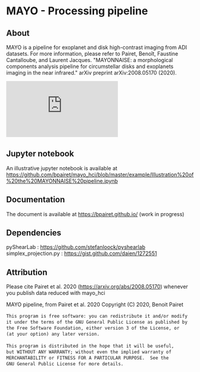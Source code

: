 MAYO - Processing pipeline
==========================

About
-----
MAYO is a pipeline for exoplanet and disk high-contrast imaging from ADI datasets. For more information, please refer to 
Pairet, Benoît, Faustine Cantalloube, and Laurent Jacques.
"MAYONNAISE: a morphological components analysis pipeline for circumstellar disks and exoplanets imaging in the near infrared." arXiv preprint arXiv:2008.05170 (2020).  

![alt text](https://github.com/bpairet/mayo_hci/blob/master/example/PDS70_MAYONNAISE-sqrt.pdf)

Jupyter notebook
----------------
An illustrative jupyter notebook is available at https://github.com/bpairet/mayo_hci/blob/master/example/Illustration%20of%20the%20MAYONNAISE%20pipeline.ipynb

Documentation
-------------
The document is available at https://bpairet.github.io/ (work in progress)

Dependencies
------------
pyShearLab : https://github.com/stefanloock/pyshearlab
simplex_projection.py : https://gist.github.com/daien/1272551


Attribution
-----------
Please cite Pairet et al. 2020 (https://arxiv.org/abs/2008.05170)
whenever you publish data reduced with mayo_hci


MAYO pipeline, from Pairet et al. 2020
    Copyright (C) 2020, Benoit Pairet

    This program is free software: you can redistribute it and/or modify
    it under the terms of the GNU General Public License as published by
    the Free Software Foundation, either version 3 of the License, or
    (at your option) any later version.

    This program is distributed in the hope that it will be useful,
    but WITHOUT ANY WARRANTY; without even the implied warranty of
    MERCHANTABILITY or FITNESS FOR A PARTICULAR PURPOSE.  See the
    GNU General Public License for more details.
